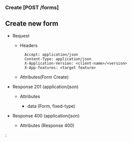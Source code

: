 ### Create [POST /forms]

## **Create new form**

+ Request
    + Headers

            Accept: application/json
            Content-Type: application/json
            X-Application-Version: <client-name>/<version>
            X-App-features: <target feature>
          
    + Attributes(Form Create)

+ Response 201 (application/json)

    + Attributes
        
        + data (Form, fixed-type)
    
+ Response 400 (application/json)
              
    + Attributes (Response 400)

:[](../error_responses.md)
